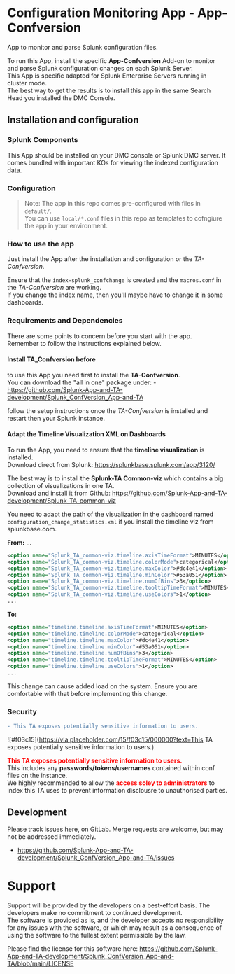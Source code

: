 # Configuration  Monitoring App - **App-Confversion**
App to monitor and parse Splunk configuration files.

To run this App, install the specific **App-Confversion** Add-on to monitor and parse Splunk configuration changes on each Splunk Server.<br>
This App is specific adapted for Splunk Enterprise Servers running in cluster mode.<br>
The best way to get the results is to install this app in the same Search Head you installed the DMC Console.

## Installation and configuration

### Splunk Components
This App should be installed on your DMC console or Splunk DMC server.
It comes bundled with important KOs for viewing the indexed configuration data. 

### Configuration
> Note: The app in this repo comes pre-configured with files in `default/`.  
You can use `local/*.conf` files in this repo as templates to cofngiure the app in your environment.

### How to use the app
Just install the App after the installation and configuration or the _TA-Confversion_.

Ensure that the `index=splunk_confchange` is created and the `macros.conf` in the _TA-Confversion_ are working.<br>
If you change the index name, then you'll maybe have to change it in some dashboards.


### Requirements and Dependencies
There are some points to concern before you start with the app.<br>
Remember to follow the instructions explained below.

#### Install **TA_Confversion** before
to use this App you need first to install the **TA-Confversion**.<br>
You can download the "all in one" package under: - https://github.com/Splunk-App-and-TA-development/Splunk_ConfVersion_App-and-TA

follow the setup instructions once the _TA-Confversion_ is installed and restart then your Splunk instance.

#### Adapt the **Timeline Visualization** XML on Dashboards
To run the App, you need to ensure that the **timeline visualization** is installed.<br>
Download direct from Splunk: https://splunkbase.splunk.com/app/3120/

The best way is to install the **Splunk-TA Common-viz** which contains a big collection of visualizations in one TA.<br>
Download and install it from Github: https://github.com/Splunk-App-and-TA-development/Splunk_TA_common-viz

You need to adapt the path of the visualization in the dashboard named `configuration_change_statistics.xml` if you install the timeline viz from splunkbase.com.

**From:**
...
```xml
<option name="Splunk_TA_common-viz.timeline.axisTimeFormat">MINUTES</option>
<option name="Splunk_TA_common-viz.timeline.colorMode">categorical</option>
<option name="Splunk_TA_common-viz.timeline.maxColor">#dc4e41</option>
<option name="Splunk_TA_common-viz.timeline.minColor">#53a051</option>
<option name="Splunk_TA_common-viz.timeline.numOfBins">3</option>
<option name="Splunk_TA_common-viz.timeline.tooltipTimeFormat">MINUTES</option>
<option name="Splunk_TA_common-viz.timeline.useColors">1</option>
...
```

**To:**
```xml
<option name="timeline.timeline.axisTimeFormat">MINUTES</option>
<option name="timeline.timeline.colorMode">categorical</option>
<option name="timeline.timeline.maxColor">#dc4e41</option>
<option name="timeline.timeline.minColor">#53a051</option>
<option name="timeline.timeline.numOfBins">3</option>
<option name="timeline.timeline.tooltipTimeFormat">MINUTES</option>
<option name="timeline.timeline.useColors">1</option>
...
```
	
		

This change can cause added load on the system. Ensure you are comfortable with that before implementing this change. 

### Security
```diff
- This TA exposes potentially sensitive information to users.
```

![#f03c15](https://via.placeholder.com/15/f03c15/000000?text=This TA exposes potentially sensitive information to users.)

<span style="color: red">**This TA exposes potentially sensitive information to users.**</span><br>
This includes any **passwords/tokens/usernames** contained within conf files on the instance.<br>
We highly recommended to allow the <span style="color: red">**access soley to administrators**</span> to index this TA uses to prevent information disclousre to unauthorised parties. 

## Development
Please track issues here, on GitLab. Merge requests are welcome, but may not be addressed immediately.<br>
- https://github.com/Splunk-App-and-TA-development/Splunk_ConfVersion_App-and-TA/issues 

# Support
Support will be provided by the developers on a best-effort basis. The developers make no commitment to continued development.<br>
The software is provided as is, and the developer accepts no responsibility for any issues with the software, or which may result as a consequence of using the software to the fullest extent permissible by the law.

Please find the license for this software here: https://github.com/Splunk-App-and-TA-development/Splunk_ConfVersion_App-and-TA/blob/main/LICENSE